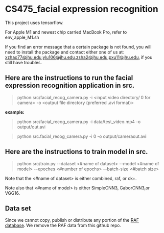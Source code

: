 # CS475_facial expression recognition

This project uses tensorflow. 

For Apple M1 and newest chip carried MacBook Pro, refer to env_apple_M1.sh

If you find an error message that a certain package is not found, you will need to install the package and contact either one of us at:
<xzhao77@jhu.edu>,<ylu106@jhu.edu>,<zsha2@jhu.edu>,<pxu11@jhu.edu>, if you still have troubles.

## Here are the instructions to run the facial expression recognition application in src.
> python src/facial_recog_camera.py -i <input video directory/ 0 for camera> -o <output file directory (preferred .avi format)>

**example:**
 
> python src/facial_recog_camera.py -i data/test_video.mp4 -o output/out.avi

> python src.facial_recog_camera.py -i 0 -o output/cameraout.avi

## Here are the instructions to train model in src.

> python src/train.py --dataset <#name of dataset> --model <#name of model> --epoches <#number of epochs> --batch-size <#batch size>

Note that the <#name of dataset> is either combined, raf, or ck+.

Note also that <#name of model> is either SimpleCNN3, GaborCNN3,or VGG16.


## Data set
Since we cannot copy, publish or distribute any portion of the [RAF database](http://www.whdeng.cn/raf/model1.html#:~:text=Real%2Dworld%20Affective%20Faces%20Database%20(RAF%2DDB)%20is,labeled%20by%20about%2040%20annotators.). We remove the RAF data from this github repo.
